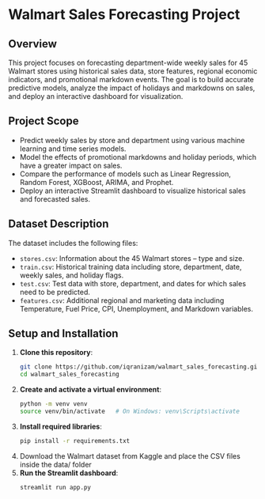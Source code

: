 # Walmart Sales Forecasting Project

## Overview

This project focuses on forecasting department-wide weekly sales for 45 Walmart stores using historical sales data, store features, regional economic indicators, and promotional markdown events. The goal is to build accurate predictive models, analyze the impact of holidays and markdowns on sales, and deploy an interactive dashboard for visualization.

## Project Scope

- Predict weekly sales by store and department using various machine learning and time series models.
- Model the effects of promotional markdowns and holiday periods, which have a greater impact on sales.
- Compare the performance of models such as Linear Regression, Random Forest, XGBoost, ARIMA, and Prophet.
- Deploy an interactive Streamlit dashboard to visualize historical sales and forecasted sales.

## Dataset Description

The dataset includes the following files:

- `stores.csv`: Information about the 45 Walmart stores – type and size.
- `train.csv`: Historical training data including store, department, date, weekly sales, and holiday flags.
- `test.csv`: Test data with store, department, and dates for which sales need to be predicted.
- `features.csv`: Additional regional and marketing data including Temperature, Fuel Price, CPI, Unemployment, and Markdown variables.


## Setup and Installation

1. **Clone this repository**:
   ```bash
   git clone https://github.com/iqranizam/walmart_sales_forecasting.git
   cd walmart_sales_forecasting

2. **Create and activate a virtual environment**:
   ```bash
   python -m venv venv
   source venv/bin/activate   # On Windows: venv\Scripts\activate
4. **Install required libraries**:
   ```bash
   pip install -r requirements.txt
6. Download the Walmart dataset from Kaggle and place the CSV files inside the data/ folder
7. **Run the Streamlit dashboard**:
   ```bash
   streamlit run app.py
